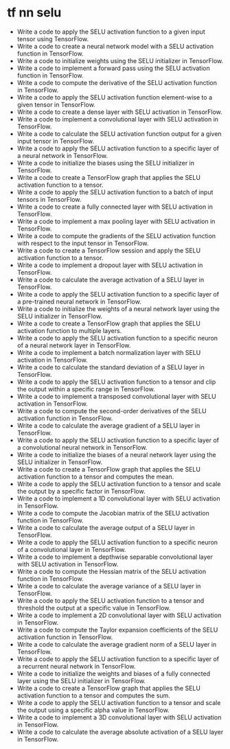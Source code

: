 # tf nn selu

- Write a code to apply the SELU activation function to a given input tensor using TensorFlow.
- Write a code to create a neural network model with a SELU activation function in TensorFlow.
- Write a code to initialize weights using the SELU initializer in TensorFlow.
- Write a code to implement a forward pass using the SELU activation function in TensorFlow.
- Write a code to compute the derivative of the SELU activation function in TensorFlow.
- Write a code to apply the SELU activation function element-wise to a given tensor in TensorFlow.
- Write a code to create a dense layer with SELU activation in TensorFlow.
- Write a code to implement a convolutional layer with SELU activation in TensorFlow.
- Write a code to calculate the SELU activation function output for a given input tensor in TensorFlow.
- Write a code to apply the SELU activation function to a specific layer of a neural network in TensorFlow.
- Write a code to initialize the biases using the SELU initializer in TensorFlow.
- Write a code to create a TensorFlow graph that applies the SELU activation function to a tensor.
- Write a code to apply the SELU activation function to a batch of input tensors in TensorFlow.
- Write a code to create a fully connected layer with SELU activation in TensorFlow.
- Write a code to implement a max pooling layer with SELU activation in TensorFlow.
- Write a code to compute the gradients of the SELU activation function with respect to the input tensor in TensorFlow.
- Write a code to create a TensorFlow session and apply the SELU activation function to a tensor.
- Write a code to implement a dropout layer with SELU activation in TensorFlow.
- Write a code to calculate the average activation of a SELU layer in TensorFlow.
- Write a code to apply the SELU activation function to a specific layer of a pre-trained neural network in TensorFlow.
- Write a code to initialize the weights of a neural network layer using the SELU initializer in TensorFlow.
- Write a code to create a TensorFlow graph that applies the SELU activation function to multiple layers.
- Write a code to apply the SELU activation function to a specific neuron of a neural network layer in TensorFlow.
- Write a code to implement a batch normalization layer with SELU activation in TensorFlow.
- Write a code to calculate the standard deviation of a SELU layer in TensorFlow.
- Write a code to apply the SELU activation function to a tensor and clip the output within a specific range in TensorFlow.
- Write a code to implement a transposed convolutional layer with SELU activation in TensorFlow.
- Write a code to compute the second-order derivatives of the SELU activation function in TensorFlow.
- Write a code to calculate the average gradient of a SELU layer in TensorFlow.
- Write a code to apply the SELU activation function to a specific layer of a convolutional neural network in TensorFlow.
- Write a code to initialize the biases of a neural network layer using the SELU initializer in TensorFlow.
- Write a code to create a TensorFlow graph that applies the SELU activation function to a tensor and computes the mean.
- Write a code to apply the SELU activation function to a tensor and scale the output by a specific factor in TensorFlow.
- Write a code to implement a 1D convolutional layer with SELU activation in TensorFlow.
- Write a code to compute the Jacobian matrix of the SELU activation function in TensorFlow.
- Write a code to calculate the average output of a SELU layer in TensorFlow.
- Write a code to apply the SELU activation function to a specific neuron of a convolutional layer in TensorFlow.
- Write a code to implement a depthwise separable convolutional layer with SELU activation in TensorFlow.
- Write a code to compute the Hessian matrix of the SELU activation function in TensorFlow.
- Write a code to calculate the average variance of a SELU layer in TensorFlow.
- Write a code to apply the SELU activation function to a tensor and threshold the output at a specific value in TensorFlow.
- Write a code to implement a 2D convolutional layer with SELU activation in TensorFlow.
- Write a code to compute the Taylor expansion coefficients of the SELU activation function in TensorFlow.
- Write a code to calculate the average gradient norm of a SELU layer in TensorFlow.
- Write a code to apply the SELU activation function to a specific layer of a recurrent neural network in TensorFlow.
- Write a code to initialize the weights and biases of a fully connected layer using the SELU initializer in TensorFlow.
- Write a code to create a TensorFlow graph that applies the SELU activation function to a tensor and computes the sum.
- Write a code to apply the SELU activation function to a tensor and scale the output using a specific alpha value in TensorFlow.
- Write a code to implement a 3D convolutional layer with SELU activation in TensorFlow.
- Write a code to calculate the average absolute activation of a SELU layer in TensorFlow.